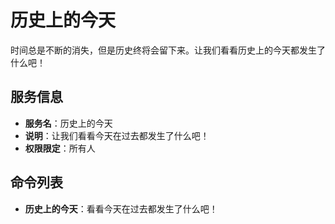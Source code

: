 # 历史上的今天

时间总是不断的消失，但是历史终将会留下来。让我们看看历史上的今天都发生了什么吧！

## 服务信息

- **服务名**：历史上的今天
- **说明**：让我们看看今天在过去都发生了什么吧！
- **权限限定**：所有人

## 命令列表

- **历史上的今天**：看看今天在过去都发生了什么吧！
